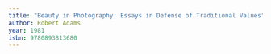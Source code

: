 ```yaml
---
title: "Beauty in Photography: Essays in Defense of Traditional Values"
author: Robert Adams
year: 1981
isbn: 9780893813680
---
```

